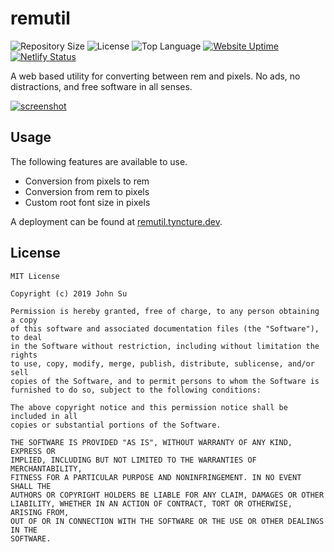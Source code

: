 # remutil
![Repository Size](https://img.shields.io/github/repo-size/Tyncture/remutil.svg?t&style=flat-square)
![License](https://img.shields.io/github/license/Tyncture/remutil.svg?&style=flat-square)
![Top Language](https://img.shields.io/github/languages/top/Tyncture/remutil.svg?&style=flat-square)
[![Website Uptime](https://img.shields.io/website-up-down-green-red/http/remutil.tyncture.dev.svg?label=remutil.tynvcture.dev&style=flat-square)](https://remutil.tyncture.dev)
[![Netlify Status](https://api.netlify.com/api/v1/badges/2fe921ff-bbac-48f1-8c61-38462f837370/deploy-status)](https://remutil.tyncture.dev)


A web based utility for converting between rem and pixels. No ads, no distractions, 
and free software in all senses.

[![screenshot](https://giant.gfycat.com/ShinyExhaustedGalapagosmockingbird.gif)](https://remutil.tyncture.dev/)

## Usage

The following features are available to use.
- Conversion from pixels to rem
- Conversion from rem to pixels
- Custom root font size in pixels

A deployment can be found at [remutil.tyncture.dev](https://remutil.tyncture.dev/).

## License
```
MIT License

Copyright (c) 2019 John Su

Permission is hereby granted, free of charge, to any person obtaining a copy
of this software and associated documentation files (the "Software"), to deal
in the Software without restriction, including without limitation the rights
to use, copy, modify, merge, publish, distribute, sublicense, and/or sell
copies of the Software, and to permit persons to whom the Software is
furnished to do so, subject to the following conditions:

The above copyright notice and this permission notice shall be included in all
copies or substantial portions of the Software.

THE SOFTWARE IS PROVIDED "AS IS", WITHOUT WARRANTY OF ANY KIND, EXPRESS OR
IMPLIED, INCLUDING BUT NOT LIMITED TO THE WARRANTIES OF MERCHANTABILITY,
FITNESS FOR A PARTICULAR PURPOSE AND NONINFRINGEMENT. IN NO EVENT SHALL THE
AUTHORS OR COPYRIGHT HOLDERS BE LIABLE FOR ANY CLAIM, DAMAGES OR OTHER
LIABILITY, WHETHER IN AN ACTION OF CONTRACT, TORT OR OTHERWISE, ARISING FROM,
OUT OF OR IN CONNECTION WITH THE SOFTWARE OR THE USE OR OTHER DEALINGS IN THE
SOFTWARE.
```
